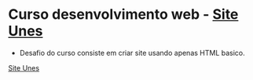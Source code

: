 # Curso desenvolvimento web - <a href="http:jasmim.epizy.com"> Site Unes</a>

- Desafio do curso consiste em criar site usando apenas HTML basico.

<a href="http:jasmim.epizy.com ">Site Unes</a>
